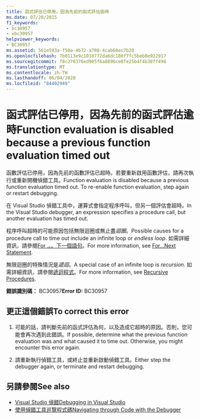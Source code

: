 ```yaml
---
title: 函式評估已停用，因為先前的函式評估逾時
ms.date: 07/20/2015
f1_keywords:
- bc30957
- vbc30957
helpviewer_keywords:
- BC30957
ms.assetid: 561e593a-f50a-4b72-a708-4cab60ec7b28
ms.openlocfilehash: 7b0113e9c1018772da6dc180f7fc5beb0e922917
ms.sourcegitcommit: f8c270376ed905f6a8896ce0fe25b4f4b38ff498
ms.translationtype: MT
ms.contentlocale: zh-TW
ms.lasthandoff: 06/04/2020
ms.locfileid: "84402949"
---
```

# <a name="function-evaluation-is-disabled-because-a-previous-function-evaluation-timed-out"></a><span data-ttu-id="671cc-102">函式評估已停用，因為先前的函式評估逾時</span><span class="sxs-lookup"><span data-stu-id="671cc-102">Function evaluation is disabled because a previous function evaluation timed out</span></span>
<span data-ttu-id="671cc-103">函數評估已停用，因為先前的函數評估已超時。若要重新啟用函數評估，請再次執行或重新開機偵錯工具。</span><span class="sxs-lookup"><span data-stu-id="671cc-103">Function evaluation is disabled because a previous function evaluation timed out. To re-enable function evaluation, step again or restart debugging.</span></span>  
  
 <span data-ttu-id="671cc-104">在 Visual Studio 偵錯工具中，運算式會指定程序呼叫，但另一個評估會超時。</span><span class="sxs-lookup"><span data-stu-id="671cc-104">In the Visual Studio debugger, an expression specifies a procedure call, but another evaluation has timed out.</span></span>  
  
 <span data-ttu-id="671cc-105">程序呼叫超時的可能原因包括無限迴圈或無止盡*迴圈*。</span><span class="sxs-lookup"><span data-stu-id="671cc-105">Possible causes for a procedure call to time out include an infinite loop or *endless loop*.</span></span> <span data-ttu-id="671cc-106">如需詳細資訊，請參閱[For .。。下一個語句](../statements/for-next-statement.md)。</span><span class="sxs-lookup"><span data-stu-id="671cc-106">For more information, see [For...Next Statement](../statements/for-next-statement.md).</span></span>  
  
 <span data-ttu-id="671cc-107">無限迴圈的特殊情況是*遞迴*。</span><span class="sxs-lookup"><span data-stu-id="671cc-107">A special case of an infinite loop is *recursion*.</span></span> <span data-ttu-id="671cc-108">如需詳細資訊，請參閱[遞迴程式](../../programming-guide/language-features/procedures/recursive-procedures.md)。</span><span class="sxs-lookup"><span data-stu-id="671cc-108">For more information, see [Recursive Procedures](../../programming-guide/language-features/procedures/recursive-procedures.md).</span></span>  
  
 <span data-ttu-id="671cc-109">**錯誤識別碼：** BC30957</span><span class="sxs-lookup"><span data-stu-id="671cc-109">**Error ID:** BC30957</span></span>  
  
## <a name="to-correct-this-error"></a><span data-ttu-id="671cc-110">更正這個錯誤</span><span class="sxs-lookup"><span data-stu-id="671cc-110">To correct this error</span></span>  
  
1. <span data-ttu-id="671cc-111">可能的話，請判斷先前的函式評估為何，以及造成它超時的原因。否則，您可能會再次遇到此錯誤。</span><span class="sxs-lookup"><span data-stu-id="671cc-111">If possible, determine what the previous function evaluation was and what caused it to time out. Otherwise, you might encounter this error again.</span></span>  
  
2. <span data-ttu-id="671cc-112">請重新執行偵錯工具，或終止並重新啟動偵錯工具。</span><span class="sxs-lookup"><span data-stu-id="671cc-112">Either step the debugger again, or terminate and restart debugging.</span></span>  
  
## <a name="see-also"></a><span data-ttu-id="671cc-113">另請參閱</span><span class="sxs-lookup"><span data-stu-id="671cc-113">See also</span></span>

- [<span data-ttu-id="671cc-114">Visual Studio 偵錯</span><span class="sxs-lookup"><span data-stu-id="671cc-114">Debugging in Visual Studio</span></span>](/visualstudio/debugger/debugger-feature-tour)
- [<span data-ttu-id="671cc-115">使用偵錯工具巡覽程式碼</span><span class="sxs-lookup"><span data-stu-id="671cc-115">Navigating through Code with the Debugger</span></span>](/visualstudio/debugger/navigating-through-code-with-the-debugger)
